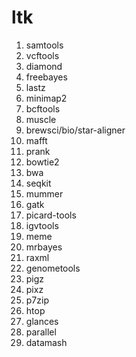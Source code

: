 # ltk

1. samtools
1. vcftools
1. diamond
1. freebayes
1. lastz
1. minimap2
1. bcftools
1. muscle
1. brewsci/bio/star-aligner
1. mafft
1. prank
1. bowtie2
1. bwa
1. seqkit
1. mummer
1. gatk
1. picard-tools
1. igvtools
1. meme
1. mrbayes
1. raxml
1. genometools
1. pigz
1. pixz
1. p7zip
1. htop
1. glances
1. parallel
1. datamash
